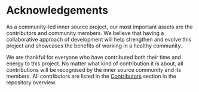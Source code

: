 # Acknowledgements
As a community-led inner source project, our most important assets are the contributors and community members. We believe that having a collaborative approach of development will help strengthen and evolve this project and showcases the benefits of working in a healthy community.

We are thankful for everyone who have contributed both their time and energy to this project. No matter what kind of contribution it is about, all contributions will be recognised by the inner source community and its members. All contributors are listed in the [Contributors](https://github.com/ingka-group-digital/lint-asyncapi/graphs/contributors) section in the repository overview.

